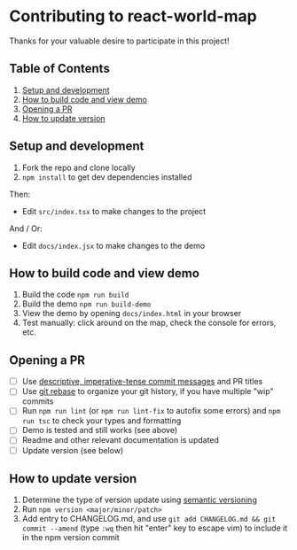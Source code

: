 # Contributing to react-world-map

Thanks for your valuable desire to participate in this project!

## Table of Contents

1. [Setup and development](#setup-and-development)
1. [How to build code and view demo](#how-to-build-code-and-view-demo)
1. [Opening a PR](#opening-a-pr)
1. [How to update version](#how-to-update-version)

## Setup and development

1. Fork the repo and clone locally
1. `npm install` to get dev dependencies installed

Then:
- Edit `src/index.tsx` to make changes to the project

And / Or:
- Edit `docs/index.jsx` to make changes to the demo

## How to build code and view demo
1. Build the code `npm run build`
1. Build the demo `npm run build-demo`
1. View the demo by opening `docs/index.html` in your browser
1. Test manually: click around on the map, check the console for errors, etc.

## Opening a PR

- [ ] Use [descriptive, imperative-tense commit messages](https://chris.beams.io/posts/git-commit/) and PR titles
- [ ] Use [git rebase](https://medium.com/@slamflipstrom/a-beginners-guide-to-squashing-commits-with-git-rebase-8185cf6e62ec) to organize your git history, if you have multiple "wip" commits
- [ ] Run `npm run lint` (or `npm run lint-fix` to autofix some errors) and `npm run tsc` to check your types and formatting
- [ ] Demo is tested and still works (see above)
- [ ] Readme and other relevant documentation is updated
- [ ] Update version (see below)

## How to update version
1. Determine the type of version update using [semantic versioning](https://semver.org)
1. Run `npm version <major/minor/patch>`
1. Add entry to CHANGELOG.md, and use `git add CHANGELOG.md && git commit --amend` (type `:wq` then hit "enter" key to escape vim) to include it in the npm version commit
